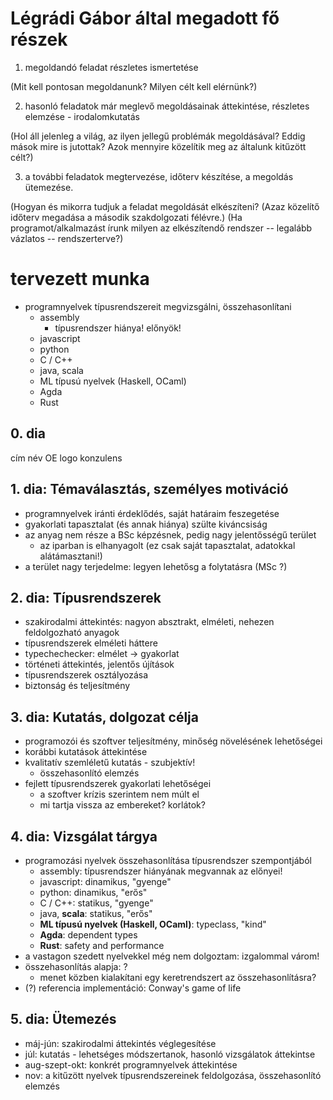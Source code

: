 # Légrádi Gábor által megadott fő részek
1. megoldandó feladat részletes ismertetése

(Mit kell pontosan  megoldanunk? Milyen célt kell elérnünk?)

2. hasonló feladatok már meglevő megoldásainak áttekintése, részletes elemzése - irodalomkutatás

(Hol áll jelenleg a világ, az ilyen jellegű problémák megoldásával?
Eddig mások mire is jutottak? Azok mennyire közelítik meg az általunk
kitűzött célt?)

3. a további feladatok megtervezése, időterv készítése, a megoldás
ütemezése.

(Hogyan és mikorra tudjuk a feladat megoldását elkészíteni? (Azaz
közelítő időterv megadása a második szakdolgozati félévre.)
(Ha programot/alkalmazást írunk milyen az elkészítendő rendszer --
legalább vázlatos -- rendszerterve?)

# tervezett munka
- programnyelvek típusrendszereit megvizsgálni, összehasonlítani
    - assembly
        - típusrendszer hiánya! előnyök!
    - javascript
    - python
    - C / C++
    - java, scala
    - ML típusú nyelvek (Haskell, OCaml)
    - Agda
    - Rust

## 0. dia
cím
név
OE logo
konzulens

## 1. dia: Témaválasztás, személyes motiváció
- programnyelvek iránti érdeklődés, saját határaim feszegetése
- gyakorlati tapasztalat (és annak hiánya) szülte kiváncsiság
- az anyag nem része a BSc képzésnek, pedig nagy jelentősségű terület
    - az iparban is elhanyagolt (ez csak saját tapasztalat, adatokkal alátámasztani!)
- a terület nagy terjedelme: legyen lehetősg a folytatásra (MSc ?)

## 2. dia: Típusrendszerek
- szakirodalmi áttekintés: nagyon absztrakt, elméleti, nehezen feldolgozható anyagok
- típusrendszerek elméleti háttere
- typechechecker: elmélet -> gyakorlat
- történeti áttekintés, jelentős újítások
- típusrendszerek osztályozása
- biztonság és teljesítmény

## 3. dia: Kutatás, dolgozat célja
- programozói és szoftver teljesítmény, minőség növelésének lehetőségei
- korábbi kutatások áttekintése
- kvalitatív szemléletű kutatás - szubjektív!
    - összehasonlító elemzés
- fejlett típusrendszerek gyakorlati lehetőségei
    - a szoftver krízis szerintem nem múlt el
    - mi tartja vissza az embereket? korlátok?

## 4. dia: Vizsgálat tárgya
- programozási nyelvek összehasonlítása típusrendszer szempontjából
    - assembly: típusrendszer hiányának megvannak az előnyei!
    - javascript: dinamikus, "gyenge"
    - python: dinamikus, "erős"
    - C / C++: statikus, "gyenge"
    - java, **scala**: statikus, "erős"
    - **ML típusú nyelvek (Haskell, OCaml)**: typeclass, "kind"
    - **Agda**: dependent types
    - **Rust**: safety and performance
- a vastagon szedett nyelvekkel még nem dolgoztam: izgalommal várom!
- összehasonlítás alapja: ?
    - menet közben kialakítani egy keretrendszert az összehasonlításra?
- (?) referencia implementáció: Conway's game of life

## 5. dia: Ütemezés
- máj-jún: szakirodalmi áttekintés véglegesítése
- júl: kutatás - lehetséges módszertanok, hasonló vizsgálatok áttekintse
- aug-szept-okt: konkrét programnyelvek áttekintése
- nov: a kitűzött nyelvek típusrendszereinek feldolgozása, összehasonlító elemzés
